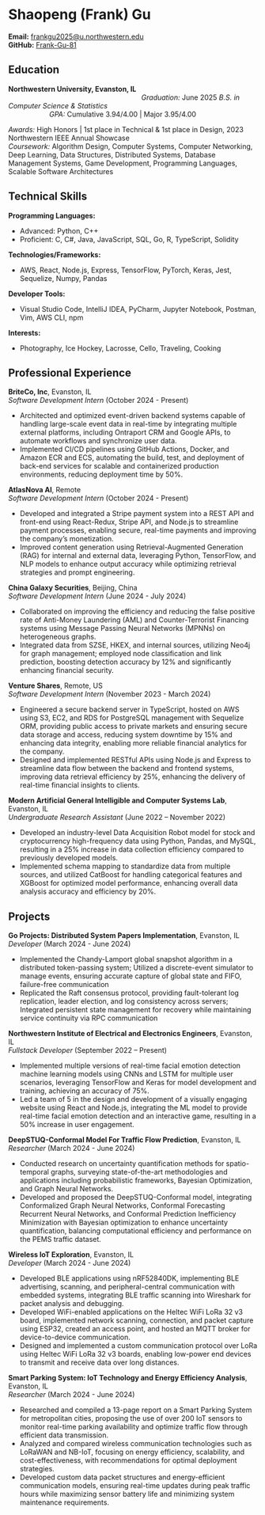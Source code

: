 # Shaopeng (Frank) Gu

**Email:** [frankgu2025@u.northwestern.edu](mailto:frankgu2025@u.northwestern.edu)  
**GitHub:** [Frank-Gu-81](https://github.com/Frank-Gu-81)

## Education

**Northwestern University, Evanston, IL**  &emsp; &emsp; &emsp; &emsp; &emsp; &emsp; &emsp; &emsp; &emsp; &emsp; &emsp; &emsp; &emsp; &emsp; &emsp; &emsp; &emsp; &emsp; &emsp; &emsp; &emsp; &emsp; &emsp; &emsp; &emsp; &emsp; &emsp; &emsp; *Graduation:* June 2025
*B.S. in Computer Science & Statistics*  &emsp; &emsp; &emsp; &emsp; &emsp; &emsp; &emsp; &emsp; &emsp; &emsp; &emsp; &emsp; &emsp; &emsp; &emsp; &emsp; &emsp; &emsp; &emsp; &emsp; &ensp; *GPA:* Cumulative 3.94/4.00 | Major 3.95/4.00 
 
*Awards:* High Honors | 1st place in Technical & 1st place in Design, 2023 Northwestern IEEE Annual Showcase  
*Coursework:* Algorithm Design, Computer Systems, Computer Networking, Deep Learning, Data Structures, Distributed Systems, Database Management Systems, Game Development, Programming Languages, Scalable Software Architectures

## Technical Skills

**Programming Languages:**  
- Advanced: Python, C++  
- Proficient: C, C#, Java, JavaScript, SQL, Go, R, TypeScript, Solidity

**Technologies/Frameworks:**  
- AWS, React, Node.js, Express, TensorFlow, PyTorch, Keras, Jest, Sequelize, Numpy, Pandas

**Developer Tools:**  
- Visual Studio Code, IntelliJ IDEA, PyCharm, Jupyter Notebook, Postman, Vim, AWS CLI, npm

**Interests:**  
- Photography, Ice Hockey, Lacrosse, Cello, Traveling, Cooking

## Professional Experience

**BriteCo, Inc**, Evanston, IL  
*Software Development Intern* (October 2024 - Present)  
- Architected and optimized event-driven backend systems capable of handling large-scale event data in real-time by integrating multiple external platforms, including Ontraport CRM and Google APIs, to automate workflows and synchronize user data.
- Implemented CI/CD pipelines using GitHub Actions, Docker, and Amazon ECR and ECS, automating the build, test, and deployment of back-end services for scalable and containerized production environments, reducing deployment time by 50%.

**AtlasNova AI**, Remote  
*Software Development Intern* (October 2024 - Present)  
- Developed and integrated a Stripe payment system into a REST API and front-end using React-Redux, Stripe API, and Node.js to streamline payment processes, enabling secure, real-time payments and improving the company’s monetization.
- Improved content generation using Retrieval-Augmented Generation (RAG) for internal and external data, leveraging Python, TensorFlow, and NLP models to enhance output accuracy while optimizing retrieval strategies and prompt engineering.

**China Galaxy Securities**, Beijing, China  
*Software Development Intern* (June 2024 - July 2024)  
- Collaborated on improving the efficiency and reducing the false positive rate of Anti-Money Laundering (AML) and Counter-Terrorist Financing systems using Message Passing Neural Networks (MPNNs) on heterogeneous graphs.
- Integrated data from SZSE, HKEX, and internal sources, utilizing Neo4j for graph management; employed node classification and link prediction, boosting detection accuracy by 12% and significantly enhancing financial security.

**Venture Shares**, Remote, US  
*Software Development Intern* (November 2023 - March 2024)  
- Engineered a secure backend server in TypeScript, hosted on AWS using S3, EC2, and RDS for PostgreSQL management with Sequelize ORM, providing public access to private markets and ensuring secure data storage and access, reducing system downtime by 15% and enhancing data integrity, enabling more reliable financial analytics for the company.
- Designed and implemented RESTful APIs using Node.js and Express to streamline data flow between the backend and frontend systems, improving data retrieval efficiency by 25%, enhancing the delivery of real-time financial insights to clients.

**Modern Artificial General Intelligible and Computer Systems Lab**, Evanston, IL  
*Undergraduate Research Assistant* (June 2022 – November 2022)  
- Developed an industry-level Data Acquisition Robot model for stock and cryptocurrency high-frequency data using Python, Pandas, and MySQL, resulting in a 25% increase in data collection efficiency compared to previously developed models.
- Implemented schema mapping to standardize data from multiple sources, and utilized CatBoost for handling categorical features and XGBoost for optimized model performance, enhancing overall data analysis accuracy and efficiency by 20%.

## Projects

**Go Projects: Distributed System Papers Implementation**, Evanston, IL  
*Developer* (March 2024 - June 2024)
- Implemented the Chandy-Lamport global snapshot algorithm in a distributed token-passing system; Utilized a discrete-event
simulator to manage events, ensuring accurate capture of global state and FIFO, failure-free communication
- Replicated the Raft consensus protocol, providing fault-tolerant log replication, leader election, and log consistency across servers; Integrated persistent state management for recovery while maintaining service continuity via RPC communication

**Northwestern Institute of Electrical and Electronics Engineers**, Evanston, IL  
*Fullstack Developer* (September 2022 – Present)  
- Implemented multiple versions of real-time facial emotion detection machine learning models using CNNs and LSTM for multiple user scenarios, leveraging TensorFlow and Keras for model development and training, achieving an accuracy of 75%.
- Led a team of 5 in the design and development of a visually engaging website using React and Node.js, integrating the ML model to provide real-time facial emotion detection and an interactive game, resulting in a 50% increase in user engagement.

**DeepSTUQ-Conformal Model For Traffic Flow Prediction**, Evanston, IL  
*Researcher* (March 2024 - June 2024)  
- Conducted research on uncertainty quantification methods for spatio-temporal graphs, surveying state-of-the-art methodologies and applications including probabilistic frameworks, Bayesian Optimization, and Graph Neural Networks.
- Developed and proposed the DeepSTUQ-Conformal model, integrating Conformalized Graph Neural Networks, Conformal Forecasting Recurrent Neural Networks, and Conformal Prediction Inefficiency Minimization with Bayesian optimization to enhance uncertainty quantification, balancing computational efficiency and performance on the PEMS traffic dataset.

**Wireless IoT Exploration**, Evanston, IL  
*Developer* (March 2024 - June 2024)  
- Developed BLE applications using nRF52840DK, implementing BLE advertising, scanning, and peripheral-central communication with embedded systems, integrating BLE traffic scanning into Wireshark for packet analysis and debugging.
- Developed WiFi-enabled applications on the Heltec WiFi LoRa 32 v3 board, implemented network scanning, connection, and packet capture using ESP32, created an access point, and hosted an MQTT broker for device-to-device communication.
- Designed and implemented a custom communication protocol over LoRa using Heltec WiFi LoRa 32 v3 boards, enabling low-power end devices to transmit and receive data over long distances.

**Smart Parking System: IoT Technology and Energy Efficiency Analysis**, Evanston, IL  
*Researcher* (March 2024 - June 2024)  
- Researched and compiled a 13-page report on a Smart Parking System for metropolitan cities, proposing the use of over 200 IoT sensors to monitor real-time parking availability and optimize traffic flow through efficient data transmission.
- Analyzed and compared wireless communication technologies such as LoRaWAN and NB-IoT, focusing on energy efficiency, scalability, and cost-effectiveness, with recommendations for optimal deployment strategies.
- Developed custom data packet structures and energy-efficient communication models, ensuring real-time updates during peak traffic hours while maximizing sensor battery life and minimizing system maintenance requirements.


 
